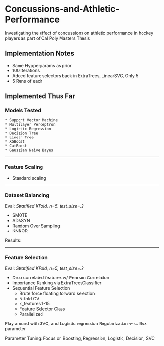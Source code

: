 # Concussions-and-Athletic-Performance
Investigating the effect of concussions on athletic performance in hockey players as part of Cal Poly Masters Thesis

## Implementation Notes
* Same Hypperparams as prior
* 100 Iterations
* Added feature selectors back in ExtraTrees, LinearSVC, Only 5
* 5 Runs of each 




## Implemented Thus Far

### Models Tested
    * Support Vector Machine
    * Multilayer Perceptron
    * Logistic Regression
    * Decision Tree
    * Linear Tree 
    * XGBoost 
    * CatBoost
    * Gaussian Naive Bayes

____
### Feature Scaling
* Standard scaling

____
### Dataset Balancing
Eval: *Stratified KFold, n=5, test_size=.2*

* SMOTE
* ADASYN
* Random Over Sampling
* KNNOR

Results:
____
### Feature Selection
Eval: *Stratified KFold, n=5, test_size=.2*
* Drop correlated features w/ Pearson Correlation
* Importance Ranking via ExtraTreesClassifier
* Sequential Feature Selection
    * Brute force floating forward selection
    * 5-fold CV
    * k_features 1-15
    * Feature Selector Class
    * Parallelized


Play around with SVC, and Logistic regression
Regularization <- c. Box parameter

Parameter Tuning: 
Focus on Boosting, Regression, Logistic, Decision, SVC